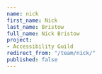 ```yaml
---
name: nick
first_name: Nick
last_name: Bristow
full_name: Nick Bristow
project:
- Accessibility Guild
redirect_from: "/team/nick/"
published: false
---
```


